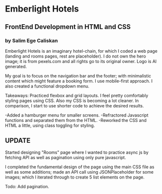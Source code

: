 # Emberlight Hotels

## FrontEnd Development in HTML and CSS

### by Salim Ege Caliskan

 Emberlight Hotels is an imaginary hotel-chain, for which I coded a web page (landing and rooms pages, rest are placeholder). I do not own the hero image; it is from pexels.com and all rights go to its original owner. Logo is AI generated.

 My goal is to focus on the navigation bar and the footer; with minimalistic content which might feature a booking form. I use mobile-first approach. I also created a functional dropdown menu.

Takeaways: Practiced flexbox and grid layouts. I feel pretty comfortably styling pages using CSS. Also my CSS is becoming a lot cleaner. In comparison, I start to use shorter code to achieve the desired results.

-Added a hamburger menu for smaller screens.
-Refractored Javascript functions and separated them from the HTML.
-Reworked the CSS and HTML a little, using class toggling for styling.

## UPDATE

Started designing "Rooms" page where I wanted to practice async js by fetching API as well as pagination using only pure javascript.

I completed the fundamental design of the page using the main CSS file as well as some additions; made an API call using JSONPlaceholder for some images; which I iterated through to create 5 list elements on the page.

Todo: Add pagination. 
